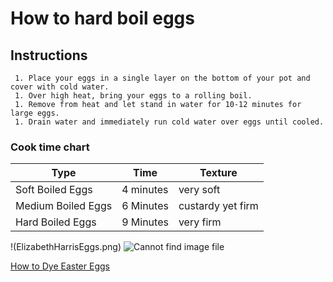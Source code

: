 # How to hard boil eggs

## Instructions
     1. Place your eggs in a single layer on the bottom of your pot and cover with cold water.
     1. Over high heat, bring your eggs to a rolling boil.
     1. Remove from heat and let stand in water for 10-12 minutes for large eggs.
     1. Drain water and immediately run cold water over eggs until cooled.


### Cook time chart

Type | Time | Texture
---|---|---
Soft Boiled Eggs | 4 minutes | very soft
Medium Boiled Eggs | 6 Minutes | custardy yet firm
Hard Boiled Eggs | 9 Minutes | very firm


!(ElizabethHarrisEggs.png)
![Cannot find image file](cannot/find/image/file.jpg)

[How to Dye Easter Eggs](https://www.thebestideasforkids.com/dying-easter-eggs/)
